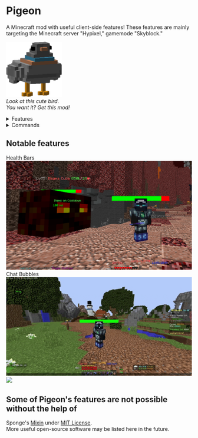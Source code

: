 # Pigeon
A Minecraft mod with useful client-side features!
These features are mainly targeting the Minecraft server "Hypixel," gamemode "Skyblock."

<img src="images/pigeon.png" height=150> <br />
*Look at this cute bird.* <br />
*You want it? Get this mod!* <br />

<details>
<summary>Features</summary>

## Features
- Chat bubbles in Hypixel only
- Type text emoticons in chat
- Rename your pet in Hypixel Skyblock (a little glitchy)
- A GUI of items' abilities.
  - Recommended to use a Hypixel Skyblock texture pack for this feature.
- A latency counter that shows your ping.
  - Works on Hypixel gamemodes! (Might be slightly inaccurate).
### Experimental features
- Dungeon animations
  - Only Healer's Wish ability is available right now.
- A notifier of when to use the Fire freeze staff on The Professor.
- Ferocity animations.
- Animation that makes Voidgloom Seraph hold a shield in hits phase.
- Health bars  
  - Known bug where player health doesn't update until the player moves.
  - THIS ONLY WORKS IN SKYBLOCK ONLY! Don't worry about unfair advantages in PVP gamemodes.
</details>

<details>
<summary>Commands</summary>

## Commands
- /pigeonconfig for the config GUI.
- /killallmoddedentities to destroy fake entities entities nearby.
  - Mainly used if there is a problem with too many entities.
</details>

## Notable features
Health Bars <br />
<img src="images/hp_bar.png" width=700> <br />
Chat Bubbles <br />
<img src="images/chatbubble1.gif" width=700> <br />
<img src="images/chatbubble2.gif" width=700> <br />

## Some of Pigeon's features are not possible without the help of 
Sponge's [Mixin](https://github.com/SpongePowered/Mixin) under [MIT License](https://github.com/SpongePowered/Mixin/blob/master/LICENSE.txt). <br />
More useful open-source software may be listed here in the future.
